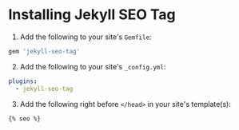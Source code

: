 # Installing Jekyll SEO Tag

1. Add the following to your site's `Gemfile`:

  ```ruby
  gem 'jekyll-seo-tag'
  ```

2. Add the following to your site's `_config.yml`:

  ```yml
  plugins:
    - jekyll-seo-tag
  ```

3. Add the following right before `</head>` in your site's template(s):

  ```liquid
  {% seo %}
  ```
